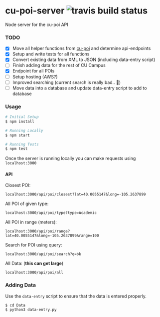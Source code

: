 # cu-poi-server ![travis build status](https://travis-ci.org/mguida22/cu-poi-server.svg?branch=develop)
Node server for the cu-poi API

### TODO

 - [x] Move all helper functions from [cu-poi](https://github.com/mguida22/cu-poi) and determine api-endpoints
 - [x] Setup and write tests for all functions
 - [x] Convert existing data from XML to JSON (including data-entry script)
 - [ ] Finish adding data for the rest of CU Campus
 - [x] Endpoint for all POIs
 - [ ] Setup hosting (AWS?)
 - [ ] Improved searching (current search is really bad.. :grimacing:)
 - [ ] Move data into a database and update data-entry script to add to database

### Usage

```sh
# Initial Setup
$ npm install

# Running Locally
$ npm start

# Running Tests
$ npm test
```

Once the server is running locally you can make requests using `localhost:3000`

#### API

Closest POI:
```
localhost:3000/api/poi/closest?lat=40.0055147&long=-105.2637899
```

All POI of given type:
```
localhost:3000/api/poi/type?type=Academic
```

All POI in range (meters):
```
localhost:3000/api/poi/range?lat=40.0055147&long=-105.2637899&range=100
```

Search for POI using query:
```
localhost:3000/api/poi/search?q=bk
```

All Data:
(**this can get large**)
```
localhost:3000/api/poi/all
```

### Adding Data

Use the `data-entry` script to ensure that the data is entered properly.

```shell
$ cd Data
$ python3 data-entry.py
```
